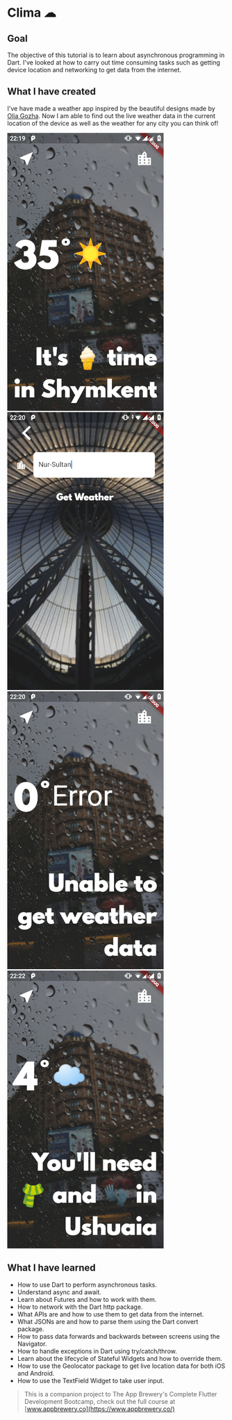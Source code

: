 # Clima ☁

## Goal

The objective of this tutorial is to learn about asynchronous programming in Dart. I've looked at how to carry out time consuming tasks such as getting device location and networking to get data from the internet. 


## What I have created

I've have made a weather app inspired by the beautiful designs made by [Olia Gozha](https://dribbble.com/shots/4663154-). Now I am able to find out the live weather data in the current location of the device as well as the weather for any city you can think of!

![Live weather data by geolocation](https://github.com/Allabergen/assets/blob/master/Screenshot_20190715-221935.png) ![Get weather by City name](https://github.com/Allabergen/assets/blob/master/Screenshot_20190715-222017.png) ![Wrong City nam](https://github.com/Allabergen/assets/blob/master/Screenshot_20190715-222035.png) ![Get weather by City name](https://github.com/Allabergen/assets/blob/master/Screenshot_20190715-222259.png)


## What I have learned

- How to use Dart to perform asynchronous tasks.
- Understand async and await.
- Learn about Futures and how to work with them.
- How to network with the Dart http package.
- What APIs are and how to use them to get data from the internet.
- What JSONs are and how to parse them using the Dart convert package.
- How to pass data forwards and backwards between screens using the Navigator.
- How to handle exceptions in Dart using try/catch/throw.
- Learn about the lifecycle of Stateful Widgets and how to override them.
- How to use the Geolocator package to get live location data for both iOS and Android.
- How to use the TextField Widget to take user input.


>This is a companion project to The App Brewery's Complete Flutter Development Bootcamp, check out the full course at [www.appbrewery.co](https://www.appbrewery.co/)
